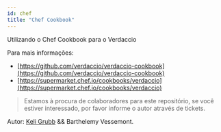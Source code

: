 ```yaml
---
id: chef
title: "Chef Cookbook"
---
```


Utilizando o Chef Cookbook para o Verdaccio

Para mais informações:

* [https://github.com/verdaccio/verdaccio-cookbook](https://github.com/verdaccio/verdaccio-cookbook)
* [https://supermarket.chef.io/cookbooks/verdaccio](https://supermarket.chef.io/cookbooks/verdaccio)

> Estamos à procura de colaboradores para este repositório, se você estiver interessado, por favor informe o autor através de tickets.

Autor: [Keli Grubb](https://github.com/kgrubb) && Barthelemy Vessemont.


